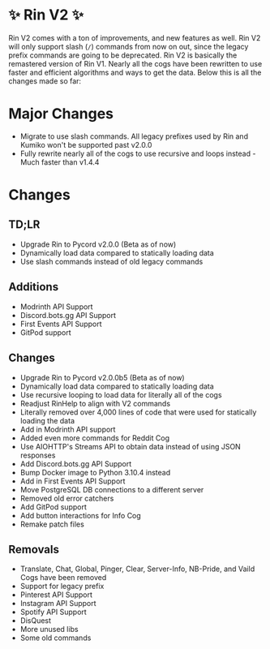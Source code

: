 # ✨ Rin V2 ✨

Rin V2 comes with a ton of improvements, and new features as well. Rin V2 will only support slash (`/`) commands from now on out, since the legacy prefix commands are going to be deprecated. Rin V2 is basically the remastered version of Rin V1. Nearly all the cogs have been rewritten to use faster and efficient algorithms and ways to get the data. Below this is all the changes made so far:

# Major Changes

- Migrate to use slash commands. All legacy prefixes used by Rin and Kumiko won't be supported past v2.0.0
- Fully rewrite nearly all of the cogs to use recursive and loops instead - Much faster than v1.4.4

# Changes

## TD;LR
- Upgrade Rin to Pycord v2.0.0 (Beta as of now)
- Dynamically load data compared to statically loading data 
- Use slash commands instead of old legacy commands

## Additions

- Modrinth API Support
- Discord.bots.gg API Support
- First Events API Support
- GitPod support

## Changes
- Upgrade Rin to Pycord v2.0.0b5 (Beta as of now)
- Dynamically load data compared to statically loading data
- Use recursive looping to load data for literally all of the cogs
- Readjust RinHelp to align with V2 commands
- Literally removed over 4,000 lines of code that were used for statically loading the data
- Add in Modrinth API support
- Added even more commands for Reddit Cog
- Use AIOHTTP's Streams API to obtain data instead of using JSON responses
- Add Discord.bots.gg API Support
- Bump Docker image to Python 3.10.4 instead
- Add in First Events API Support
- Move PostgreSQL DB connections to a different server 
- Removed old error catchers 
- Add GitPod support
- Add button interactions for Info Cog
- Remake patch files

## Removals

- Translate, Chat, Global, Pinger, Clear, Server-Info, NB-Pride, and Vaild Cogs have been removed
- Support for legacy prefix
- Pinterest API Support
- Instagram API Support
- Spotify API Support
- DisQuest
- More unused libs
- Some old commands
